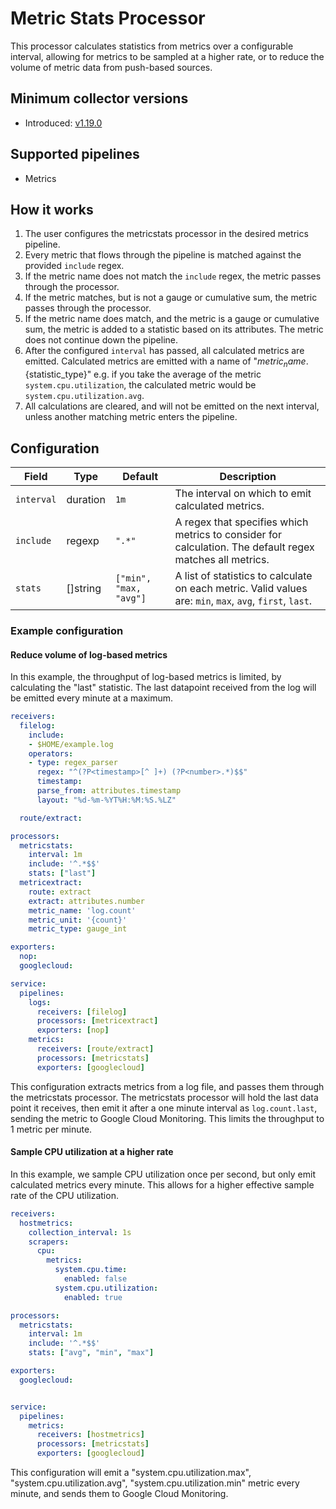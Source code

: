 # Metric Stats Processor
This processor calculates statistics from metrics over a configurable interval, allowing for metrics to be sampled at a higher rate, or to reduce the volume of metric data from push-based sources.

## Minimum collector versions
- Introduced: [v1.19.0](https://github.com/observIQ/observiq-otel-collector/releases/tag/v1.19.0)

## Supported pipelines
- Metrics

## How it works
1. The user configures the metricstats processor in the desired metrics pipeline.
2. Every metric that flows through the pipeline is matched against the provided `include` regex.
3. If the metric name does not match the `include` regex, the metric passes through the processor.
4. If the metric matches, but is not a gauge or cumulative sum, the metric passes through the processor.
5. If the metric name does match, and the metric is a gauge or cumulative sum, the metric is added to a statistic based on its attributes. The metric does not continue down the pipeline.
6. After the configured `interval` has passed, all calculated metrics are emitted. Calculated metrics are emitted with a name of "${metric_name}.${statistic_type}" e.g. if you take the average of the metric `system.cpu.utilization`, the calculated metric would be `system.cpu.utilization.avg`.
7. All calculations are cleared, and will not be emitted on the next interval, unless another matching metric enters the pipeline.

## Configuration
| Field      | Type     | Default                | Description                                                                                               |
|------------|----------|------------------------|-----------------------------------------------------------------------------------------------------------|
| `interval` | duration | `1m`                   | The interval on which to emit calculated metrics.                                                         |
| `include`  | regexp   | `".*"`                 | A regex that specifies which metrics to consider for calculation. The default regex matches all metrics.  |
| `stats`    | []string | `["min", "max, "avg"]` | A list of statistics to calculate on each metric. Valid values are: `min`, `max`, `avg`, `first`, `last`. |

### Example configuration


#### Reduce volume of log-based metrics

In this example, the throughput of log-based metrics is limited, by calculating the "last" statistic. The last datapoint received from the log will be emitted every minute at a maximum.

```yaml
receivers:
  filelog:
    include:
    - $HOME/example.log
    operators:
    - type: regex_parser
      regex: "^(?P<timestamp>[^ ]+) (?P<number>.*)$$"
      timestamp:
      parse_from: attributes.timestamp
      layout: "%d-%m-%YT%H:%M:%S.%LZ"

  route/extract:

processors:
  metricstats:
    interval: 1m
    include: '^.*$$'
    stats: ["last"]
  metricextract:
    route: extract
    extract: attributes.number
    metric_name: 'log.count'
    metric_unit: '{count}'
    metric_type: gauge_int

exporters:
  nop:
  googlecloud:

service:
  pipelines:
    logs:
      receivers: [filelog]
      processors: [metricextract]
      exporters: [nop]
    metrics:
      receivers: [route/extract]
      processors: [metricstats]
      exporters: [googlecloud]
```

This configuration extracts metrics from a log file, and passes them through the metricstats processor. The metricstats processor will hold the last data point it receives, then emit it after a one minute interval as `log.count.last`, sending the metric to Google Cloud Monitoring. This limits the throughput to 1 metric per minute.

#### Sample CPU utilization at a higher rate

In this example, we sample CPU utilization once per second, but only emit calculated metrics every minute. This allows for a higher effective sample rate of the CPU utilization.

```yaml
receivers:
  hostmetrics:
    collection_interval: 1s
    scrapers:
      cpu:
        metrics:
          system.cpu.time:
            enabled: false
          system.cpu.utilization:
            enabled: true

processors:
  metricstats:
    interval: 1m
    include: '^.*$$'
    stats: ["avg", "min", "max"]

exporters:
  googlecloud:


service:
  pipelines:
    metrics:
      receivers: [hostmetrics]
      processors: [metricstats]
      exporters: [googlecloud]
```

This configuration will emit a "system.cpu.utilization.max", "system.cpu.utilization.avg", "system.cpu.utilization.min" metric every minute, and sends them to Google Cloud Monitoring.
